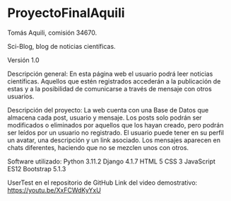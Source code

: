 # ProyectoFinalAquili

Tomás Aquili, comisión 34670.

Sci-Blog, blog de noticias científicas.

Versión 1.0

Descripción general:
En esta página web el usuario podrá leer noticias científicas. Aquellos que estén registrados accederán a la publicación de estas y a la posibilidad de comunicarse a través de mensaje con otros usuarios.

Descripción del proyecto:
La web cuenta con una Base de Datos que almacena cada post, usuario y mensaje. Los posts solo podrán ser modificados o eliminados por aquellos que los hayan creado, pero podrán ser leídos por un usuario no registrado. El usuario puede tener en su perfil un avatar, una descripción y un link asociado. Los mensajes aparecen en chats diferentes, haciendo que no se mezclen unos con otros. 

Software utilizado:
Python 3.11.2
Django 4.1.7
HTML 5
CSS 3
JavaScript ES12
Bootstrap 5.1.3

UserTest en el repositorio de GitHub
Link del video demostrativo:
https://youtu.be/XxFCWdKyYxU
